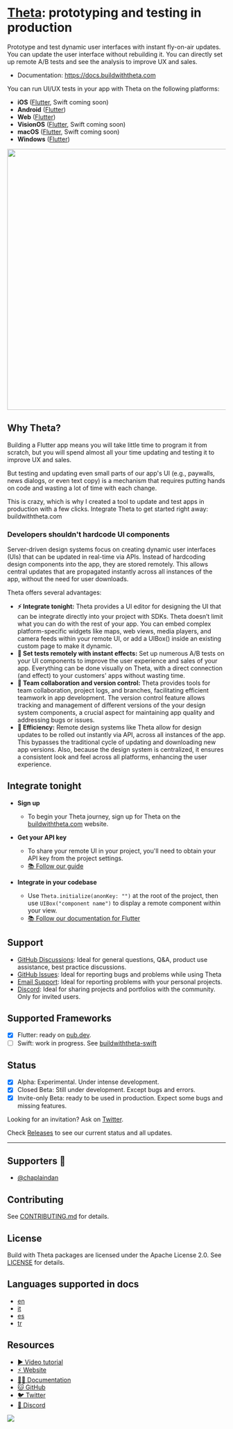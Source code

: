 # [Theta](https://buildwiththeta.com): prototyping and testing in production

Prototype and test dynamic user interfaces with instant fly-on-air updates. You can update the user interface without rebuilding it. You can directly set up remote A/B tests and see the analysis to improve UX and sales.

- Documentation: https://docs.buildwiththeta.com

You can run UI/UX tests in your app with Theta on the following platforms:

- **iOS** ([Flutter](https://pub.dev/packages/theta), Swift coming soon)
- **Android** ([Flutter](https://pub.dev/packages/theta))
- **Web** ([Flutter](https://pub.dev/packages/theta))
- **VisionOS** ([Flutter](https://pub.dev/packages/theta), Swift coming soon)
- **macOS** ([Flutter](https://pub.dev/packages/theta), Swift coming soon)
- **Windows** ([Flutter](https://pub.dev/packages/theta))

<img width="600px" src="https://github.com/buildwiththeta/buildwiththeta/assets/49411143/c2594691-69a9-45c5-94f7-ea1d808d63bc" />

## Why Theta?

Building a Flutter app means you will take little time to program it from scratch, but you will spend almost all your time updating and testing it to improve UX and sales.

But testing and updating even small parts of our app's UI (e.g., paywalls, news dialogs, or even text copy) is a mechanism that requires putting hands on code and wasting a lot of time with each change.

This is crazy, which is why I created a tool to update and test apps in production with a few clicks. Integrate Theta to get started right away: buildwiththeta.com

### Developers shouldn't hardcode UI components

Server-driven design systems focus on creating dynamic user interfaces (UIs) that can be updated in real-time via APIs. Instead of hardcoding design components into the app, they are stored remotely. This allows central updates that are propagated instantly across all instances of the app, without the need for user downloads.

Theta offers several advantages:
- **⚡️ Integrate tonight:** Theta provides a UI editor for designing the UI that can be integrate directly into your project with SDKs. Theta doesn’t limit what you can do with the rest of your app. You can embed complex platform-specific widgets like maps, web views, media players, and camera feeds within your remote UI, or add a UIBox() inside an existing custom page to make it dynamic.
- **🔀 Set tests remotely with instant effects:** Set up numerous A/B tests on your UI components to improve the user experience and sales of your app. Everything can be done visually on Theta, with a direct connection (and effect) to your customers' apps without wasting time.
- **🧋 Team collaboration and version control:** Theta provides tools for team collaboration, project logs, and branches, facilitating efficient teamwork in app development. The version control feature allows tracking and management of different versions of the your design system components, a crucial aspect for maintaining app quality and addressing bugs or issues.
- **💫 Efficiency:** Remote design systems like Theta allow for design updates to be rolled out instantly via API, across all instances of the app. This bypasses the traditional cycle of updating and downloading new app versions. Also, because the design system is centralized, it ensures a consistent look and feel across all platforms, enhancing the user experience.

## Integrate tonight

- **Sign up**
    - To begin your Theta journey, sign up for Theta on the [buildwiththeta.com](https://buildwiththeta.com) website.

- **Get your API key**
  - To share your remote UI in your project, you'll need to obtain your API key from the project settings.
  - [📚 Follow our guide](https://docs.buildwiththeta.com/en/studio/get_project_api)

- **Integrate in your codebase**
  - Use `Theta.initialize(anonKey: "")` at the root of the project, then use `UIBox("component name")` to display a remote component within your view.
  - [📚 Follow our documentation for Flutter](https://pub.dev/packages/theta)

## Support
- [GitHub Discussions](https://github.com/buildwiththeta/buildwiththeta/discussions): Ideal for general questions, Q&A, product use assistance, best practice discussions.
- [GitHub Issues](https://github.com/buildwiththeta/buildwiththeta/issues): Ideal for reporting bugs and problems while using Theta
- [Email Support](mailto:support@buildwiththeta.com): Ideal for reporting problems with your personal projects.
- [Discord](https://discord.gg/xNgDkZ2g6w): Ideal for sharing projects and portfolios with the community. Only for invited users.

## Supported Frameworks
- [x] Flutter: ready on [pub.dev](https://pub.dev/packages/theta).
- [ ] Swift: work in progress. See [buildwiththeta-swift](https://github.com/buildwiththeta/buildwiththeta-swift)

## Status
- [x] Alpha: Experimental. Under intense development.
- [x] Closed Beta: Still under development. Except bugs and errors.
- [x] Invite-only Beta: ready to be used in production. Expect some bugs and missing features.

Looking for an invitation? Ask on [Twitter](https://twitter.com/intent/tweet?text=Hey,%20I%27m%20looking%20for%20an%20invitation%20code%20for%20@buildwiththeta,%20can%20anyone%20help%20me%20please?%20).

Check [Releases](https://github.com/buildwiththeta/buildwiththeta/releases) to see our current status and all updates.

---

## Supporters 💙

- [@chaplaindan](https://github.com/chaplaindan)

## Contributing

See [CONTRIBUTING.md](https://github.com/buildwiththeta/buildwiththeta/blob/main/CONTRIBUTING.md) for details.

## License

Build with Theta packages are licensed under the Apache License 2.0. See [LICENSE](https://github.com/buildwiththeta/buildwiththeta/blob/main/LICENSE) for details.

## Languages supported in docs

- [en](https://docs.page/buildwiththeta/buildwiththeta/en)
- [it](https://docs.page/buildwiththeta/buildwiththeta/it)
- [es](https://docs.page/buildwiththeta/buildwiththeta/es)
- [tr](https://docs.page/buildwiththeta/buildwiththeta/tr)

## Resources

- [▶️ Video tutorial](https://www.youtube.com/watch?v=oFed0NIqBZI)
- [⚡️ Website](https://buildwiththeta.com)
- [🧑‍🏫 Documentation](https://docs.page/buildwiththeta/buildwiththeta/)
- [🐱 GitHub](https://github.com/buildwiththeta/buildwiththeta)
- [🐦 Twitter](https://twitter.com/buildwiththeta)
- [👾 Discord](https://discord.gg/xNgDkZ2g6w)

![](https://fftefqqvfkkewuokofds.supabase.co/storage/v1/object/public/theta-assets/covers/banner-email-min.png)
